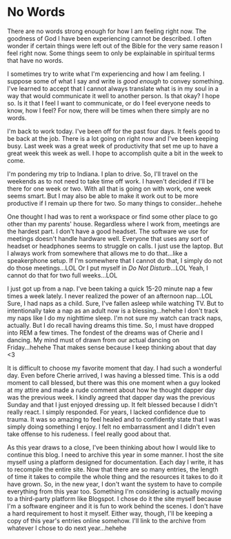 # No Words

There are no words strong enough for how I am feeling right now. The goodness of God I have been experiencing cannot be described. I often wonder if certain things were left out of the Bible for the very same reason I feel right now. Some things seem to only be explainable in spiritual terms that have no words.

I sometimes try to write what I'm experiencing and how I am feeling. I suppose some of what I say and write is *good enough* to convey something. I've learned to accept that I cannot always translate what is in my soul in a way that would communicate it well to another person. Is that okay? I hope so. Is it that I feel I want to communicate, or do I feel everyone needs to know, how I feel? For now, there will be times when there simply are no words.

I'm back to work today. I've been off for the past four days. It feels good to be back at the job. There is a lot going on right now and I've been keeping busy. Last week was a great week of productivity that set me up to have a great week this week as well. I hope to accomplish quite a bit in the week to come.

I'm pondering my trip to Indiana. I plan to drive. So, I'll travel on the weekends as to not need to take time off work. I haven't decided if I'll be there for one week or two. With all that is going on with work, one week seems smart. But I may also be able to make it work out to be more productive if I remain up there for two. So many things to consider...hehehe

One thought I had was to rent a workspace or find some other place to go other than my parents' house. Regardless where I work from, meetings are the hardest part. I don't have a good headset. The software we use for meetings doesn't handle hardware well. Everyone that uses any sort of headset or headphones seems to struggle on calls. I just use the laptop. But I always work from somewhere that allows me to do that...like a speakerphone setup. If I'm somewhere that I cannot do that, I simply do not do those meetings...LOL Or I put myself in *Do Not Disturb*...LOL Yeah, I cannot do that for two full weeks...LOL

I just got up from a nap. I've been taking a quick 15-20 minute nap a few times a week lately. I never realized the power of an afternoon nap...LOL Sure, I had naps as a child. Sure, I've fallen asleep while watching TV. But to intentionally take a nap as an adult now is a blessing...hehehe I don't track my naps like I do my nighttime sleep. I'm not sure my watch can track naps, actually. But I do recall having dreams this time. So, I must have dropped into REM a few times. The fondest of the dreams was of Cherie and I dancing. My mind must of drawn from our actual dancing on Friday...hehehe That makes sense because I keep thinking about that day <3

It is difficult to choose my favorite moment that day. I had such a wonderful day. Even before Cherie arrived, I was having a blessed time. This is a odd moment to call blessed, but there was this one moment when a guy looked at my attire and made a rude comment about how he thought dapper day was the previous week. I kindly agreed that dapper day was the previous Sunday and that I just enjoyed dressing up. It felt blessed because I didn't really react. I simply responded. For years, I lacked confidence due to trauma. It was so amazing to feel healed and to confidently state that I was simply doing something I enjoy. I felt no embarrassment and I didn't even take offense to his rudeness. I feel really good about that.

As this year draws to a close, I've been thinking about how I would like to continue this blog. I need to archive this year in some manner. I host the site myself using a platform designed for documentation. Each day I write, it has to recompile the entire site. Now that there are so many entries, the length of time it takes to compile the whole thing and the resources it takes to do it have grown. So, in the new year, I don't want the system to have to compile everything from this year too. Something I'm considering is actually moving to a third-party platform like Blogspot. I chose do it the site myself because I'm a software engineer and it is fun to work behind the scenes. I don't have a hard requirement to host it myself. Either way, though, I'll be keeping a copy of this year's entries online somehow. I'll link to the archive from whatever I chose to do next year...hehehe

